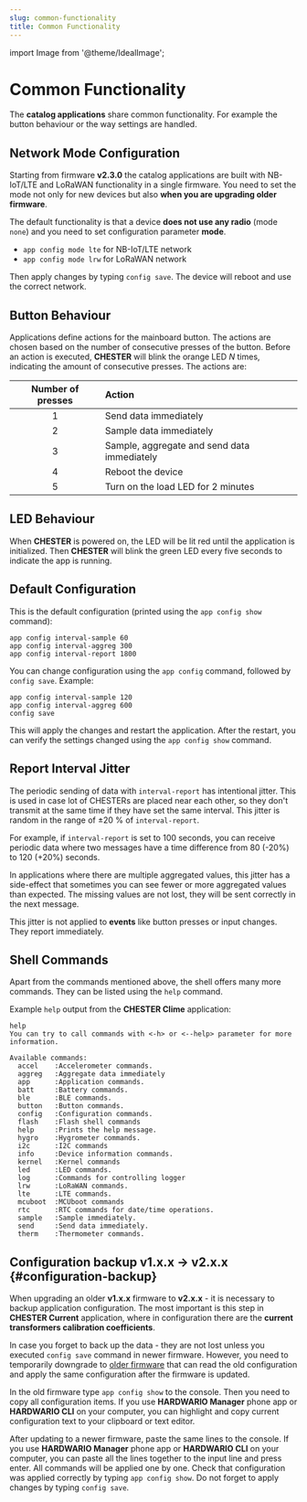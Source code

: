 ```yaml
---
slug: common-functionality
title: Common Functionality
---
```

import Image from '@theme/IdealImage';

# Common Functionality

The **catalog applications** share common functionality. For example the button behaviour or the way settings are handled.

## Network Mode Configuration

Starting from firmware **v2.3.0** the catalog applications are built with NB-IoT/LTE and LoRaWAN functionality in a single firmware. You need to set the mode
not only for new devices but also **when you are upgrading older firmware**.

The default functionality is that a device **does not use any radio** (mode `none`) and you need to set configuration parameter **mode**.

- `app config mode lte` for NB-IoT/LTE network
- `app config mode lrw` for LoRaWAN network

Then apply changes by typing `config save`. The device will reboot and use the correct network.


## Button Behaviour

Applications define actions for the mainboard button. The actions are chosen based on the number of consecutive presses of the button. Before an action is executed, **CHESTER** will blink the orange LED *N* times, indicating the amount of consecutive presses. The actions are:

| Number of presses | Action                                      |
| :---------------: | :------------------------------------------ |
|         1         | Send data immediately                       |
|         2         | Sample data immediately                     |
|         3         | Sample, aggregate and send data immediately |
|         4         | Reboot the device                           |
|         5         | Turn on the load LED for 2 minutes          |

## LED Behaviour

When **CHESTER** is powered on, the LED will be lit red until the application is initialized. Then **CHESTER** will blink the green LED every five seconds to indicate the app is running.

## Default Configuration

This is the default configuration (printed using the `app config show` command):

```
app config interval-sample 60
app config interval-aggreg 300
app config interval-report 1800
```

You can change configuration using the `app config` command, followed by `config save`. Example:

```
app config interval-sample 120
app config interval-aggreg 600
config save
```

This will apply the changes and restart the application. After the restart, you can verify the settings changed using the `app config show` command.

## Report Interval Jitter

The periodic sending of data with `interval-report` has intentional jitter. This is used in case lot of CHESTERs are placed near each other, so they don't transmit at the same time if they have set the same interval. This jitter is random in the range of ±20 % of `interval-report`.

For example, if `interval-report` is set to 100 seconds, you can receive periodic data where two messages have a time difference from 80 (-20%) to 120 (+20%) seconds.

In applications where there are multiple aggregated values, this jitter has a side-effect that sometimes you can see fewer or more aggregated values than expected. The missing values are not lost, they will be sent correctly in the next message.

This jitter is not applied to **events** like button presses or input changes. They report immediately.

## Shell Commands

Apart from the commands mentioned above, the shell offers many more commands. They can be listed using the `help` command.

Example `help` output from the **CHESTER Clime** application:

```
help
You can try to call commands with <-h> or <--help> parameter for more information.

Available commands:
  accel    :Accelerometer commands.
  aggreg   :Aggregate data immediately
  app      :Application commands.
  batt     :Battery commands.
  ble      :BLE commands.
  button   :Button commands.
  config   :Configuration commands.
  flash    :Flash shell commands
  help     :Prints the help message.
  hygro    :Hygrometer commands.
  i2c      :I2C commands
  info     :Device information commands.
  kernel   :Kernel commands
  led      :LED commands.
  log      :Commands for controlling logger
  lrw      :LoRaWAN commands.
  lte      :LTE commands.
  mcuboot  :MCUboot commands
  rtc      :RTC commands for date/time operations.
  sample   :Sample immediately.
  send     :Send data immediately.
  therm    :Thermometer commands.
```

## Configuration backup v1.x.x → v2.x.x {#configuration-backup}

When upgrading an older **v1.x.x** firmware to **v2.x.x** - it is necessary to backup application configuration. The most important is this step in **CHESTER Current** application, where in configuration there are the **current transformers calibration coefficients**.

In case you forget to back up the data - they are not lost unless you executed `config save` command in newer firmware. However, you need to temporarily downgrade to [older firmware](https://github.com/hardwario/docs/blob/33661ca486dda9e6883d3a82edf0128ab32173d2/chester/catalog-applications/index.md#application-firmware) that can read the old configuration and apply the same configuration after the firmware is updated.

In the old firmware type `app config show` to the console. Then you need to copy all configuration items. If you use **HARDWARIO Manager** phone app or **HARDWARIO CLI** on your computer, you can highlight and copy current configuration text to your clipboard or text editor.

After updating to a newer firmware, paste the same lines to the console. If you use **HARDWARIO Manager** phone app or **HARDWARIO CLI** on your computer, you can paste all the lines together to the input line and press enter. All commands will be applied one by one. Check that configuration was applied correctly by typing `app config show`. Do not forget to apply changes by typing `config save`.
